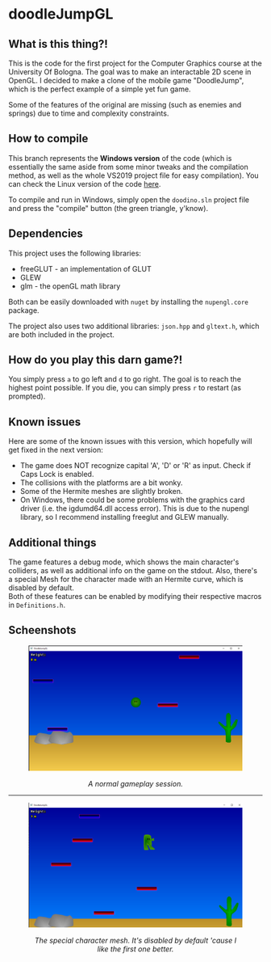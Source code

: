 # doodleJumpGL

## What is this thing?!

This is the code for the first project for the Computer Graphics course at the University Of Bologna. The goal was to make an interactable 2D scene in OpenGL.
I decided to make a clone of the mobile game "DoodleJump", which is the perfect example of a simple yet fun game.

Some of the features of the original are missing (such as enemies and springs) due to time and complexity constraints.


## How to compile

This branch represents the <b>Windows version</b> of the code (which is essentially the same aside from some minor tweaks and the compilation method, as well as the whole VS2019 project file for easy compilation). You can check the Linux version of the code [here](https://github.com/AngeloGalav/doodleJumpGL/tree/linux).

To compile and run in Windows, simply open the `doodino.sln` project file and press the "compile" button (the green triangle, y'know).


## Dependencies

This project uses the following libraries:
<ul>
<li>freeGLUT - an implementation of GLUT</li>
<li>GLEW </li>
<li>glm - the openGL math library</li>
</ul>

Both can be easily downloaded with `nuget` by installing the `nupengl.core` package.

The project also uses two additional libraries: `json.hpp` and `gltext.h`, which are both included in the project. 

## How do you play this darn game?!

You simply press `a` to go left and `d` to go right. The goal is to reach the highest point possible. If you die, you can simply press `r` to restart (as prompted). 

## Known issues

Here are some of the known issues with this version, which hopefully will get fixed in the next version:
<ul>
<li>The game does NOT recognize capital 'A', 'D' or 'R' as input. Check if Caps Lock is enabled. </li>
<li>The collisions with the platforms are a bit wonky.</li>
<li>Some of the Hermite meshes are slightly broken.</li>
<li>On Windows, there could be some problems with the graphics card driver (i.e. the igdumd64.dll access error). This is due to the nupengl library, so I recommend installing freeglut and GLEW manually.</li>
</ul>

## Additional things

The game features a debug mode, which shows the main character's colliders, as well as additional info on the game on the stdout.
Also, there's a special Mesh for the character made with an Hermite curve, which is disabled by default.  
Both of these features can be enabled by modifying their respective macros in `Definitions.h`.

## Scheenshots

<figure>
<img src="win_screenshots/image1.png" alt="first win screenshot" style="zoom:50%;" />
<p align="center">
    <i>A normal gameplay session.</i>
</p>
</figure>
<hr />
<figure>
<img src="win_screenshots/image2.png" alt="second win screenshot" style="zoom:50%;" />
<p align="center">
    <i>The special character mesh. It's disabled by default 'cause I like the first one better. </i>
</p>
</figure>
